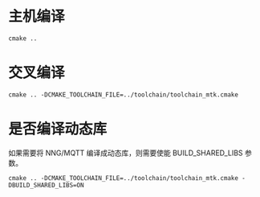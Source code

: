 # 主机编译
```
cmake ..
```

# 交叉编译
```
cmake .. -DCMAKE_TOOLCHAIN_FILE=../toolchain/toolchain_mtk.cmake
```


# 是否编译动态库

如果需要将 NNG/MQTT 编译成动态库，则需要使能 BUILD_SHARED_LIBS 参数。

```
cmake .. -DCMAKE_TOOLCHAIN_FILE=../toolchain/toolchain_mtk.cmake -DBUILD_SHARED_LIBS=ON
```
